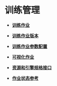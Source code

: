 # 训练管理<a name="modelarts_04_0157"></a>

-   **[训练作业](训练作业.md)**  

-   **[训练作业版本](训练作业版本.md)**  

-   **[训练作业参数配置](训练作业参数配置.md)**  

-   **[可视化作业](可视化作业.md)**  

-   **[资源和引擎规格接口](资源和引擎规格接口.md)**  

-   **[作业状态参考](作业状态参考.md)**  


